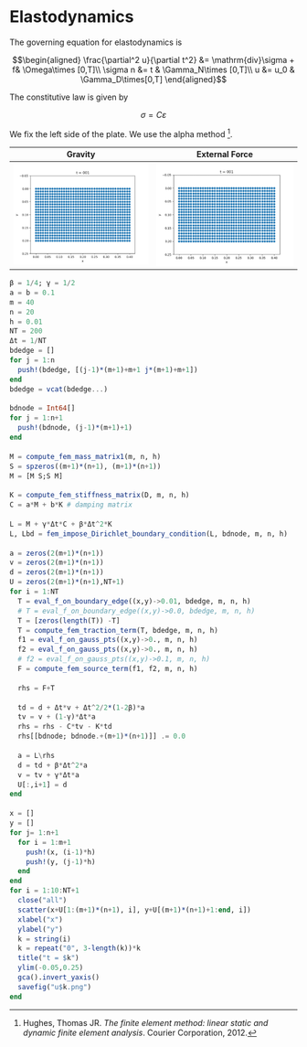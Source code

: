 # Elastodynamics

The governing equation for elastodynamics is 

$$\begin{aligned}
\frac{\partial^2 u}{\partial t^2} &= \mathrm{div}\sigma + f& \Omega\times [0,T]\\
\sigma n &= t & \Gamma_N\times [0,T]\\
u &= u_0 & \Gamma_D\times[0,T]
\end{aligned}$$

The constitutive law is given by 

$$\sigma = C\varepsilon$$

We fix the left side of the plate. We use the alpha method [^alpha].

[^alpha]: Hughes, Thomas JR. *The finite element method: linear static and dynamic finite element analysis*. Courier Corporation, 2012. 



| Gravity                   | External Force        |
| ------------------------- | --------------------- |
| ![](./assets/gravity.gif) | ![](./assets/ext.gif) |

```julia
β = 1/4; γ = 1/2
a = b = 0.1
m = 40
n = 20
h = 0.01
NT = 200
Δt = 1/NT 
bdedge = []
for j = 1:n 
  push!(bdedge, [(j-1)*(m+1)+m+1 j*(m+1)+m+1])
end
bdedge = vcat(bdedge...)

bdnode = Int64[]
for j = 1:n+1
  push!(bdnode, (j-1)*(m+1)+1)
end

M = compute_fem_mass_matrix1(m, n, h)
S = spzeros((m+1)*(n+1), (m+1)*(n+1))
M = [M S;S M]

K = compute_fem_stiffness_matrix(D, m, n, h)
C = a*M + b*K # damping matrix 

L = M + γ*Δt*C + β*Δt^2*K
L, Lbd = fem_impose_Dirichlet_boundary_condition(L, bdnode, m, n, h)

a = zeros(2(m+1)*(n+1))
v = zeros(2(m+1)*(n+1))
d = zeros(2(m+1)*(n+1))
U = zeros(2(m+1)*(n+1),NT+1)
for i = 1:NT 
  T = eval_f_on_boundary_edge((x,y)->0.01, bdedge, m, n, h)
  # T = eval_f_on_boundary_edge((x,y)->0.0, bdedge, m, n, h)
  T = [zeros(length(T)) -T]
  T = compute_fem_traction_term(T, bdedge, m, n, h)
  f1 = eval_f_on_gauss_pts((x,y)->0., m, n, h)
  f2 = eval_f_on_gauss_pts((x,y)->0., m, n, h)
  # f2 = eval_f_on_gauss_pts((x,y)->0.1, m, n, h)
  F = compute_fem_source_term(f1, f2, m, n, h)

  rhs = F+T

  td = d + Δt*v + Δt^2/2*(1-2β)*a 
  tv = v + (1-γ)*Δt*a 
  rhs = rhs - C*tv - K*td
  rhs[[bdnode; bdnode.+(m+1)*(n+1)]] .= 0.0

  a = L\rhs 
  d = td + β*Δt^2*a 
  v = tv + γ*Δt*a 
  U[:,i+1] = d
end

x = []
y = []
for j= 1:n+1
  for i = 1:m+1
    push!(x, (i-1)*h)
    push!(y, (j-1)*h)
  end
end
for i = 1:10:NT+1
  close("all")
  scatter(x+U[1:(m+1)*(n+1), i], y+U[(m+1)*(n+1)+1:end, i])
  xlabel("x")
  ylabel("y")
  k = string(i)
  k = repeat("0", 3-length(k))*k 
  title("t = $k")
  ylim(-0.05,0.25)
  gca().invert_yaxis()
  savefig("u$k.png")
end
```

